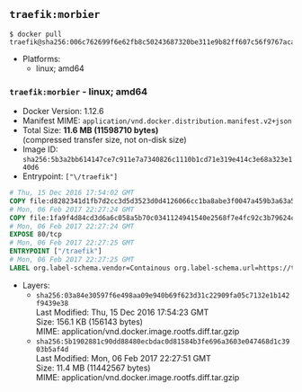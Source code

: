 ## `traefik:morbier`

```console
$ docker pull traefik@sha256:006c762699f6e62fb8c50243687320be311e9b82ff607c56f9767acab1a344e3
```

-	Platforms:
	-	linux; amd64

### `traefik:morbier` - linux; amd64

-	Docker Version: 1.12.6
-	Manifest MIME: `application/vnd.docker.distribution.manifest.v2+json`
-	Total Size: **11.6 MB (11598710 bytes)**  
	(compressed transfer size, not on-disk size)
-	Image ID: `sha256:5b3a2bb614147ce7c911e7a7340826c1110b1cd71e319e414c3e68a323e140d6`
-	Entrypoint: `["\/traefik"]`

```dockerfile
# Thu, 15 Dec 2016 17:54:02 GMT
COPY file:d8282341d1fb7d2cc3d5d3523d0d4126066cc1ba8abe3f0047a459b3a63a5653 in /etc/ssl/certs/ 
# Mon, 06 Feb 2017 22:27:24 GMT
COPY file:1fa9f4d84cd3d6a6c058a5b70c0341124941540e2568f7e4fc92c3b79624c67f in / 
# Mon, 06 Feb 2017 22:27:24 GMT
EXPOSE 80/tcp
# Mon, 06 Feb 2017 22:27:25 GMT
ENTRYPOINT ["/traefik"]
# Mon, 06 Feb 2017 22:27:25 GMT
LABEL org.label-schema.vendor=Containous org.label-schema.url=https://traefik.io org.label-schema.name=Traefik org.label-schema.description=A modern reverse-proxy org.label-schema.version=v1.2.0-rc1 org.label-schema.docker.schema-version=1.0
```

-	Layers:
	-	`sha256:03a84e30597f6e498aa09e940b69f623d31c22909fa05c7132e1b142f9439e38`  
		Last Modified: Thu, 15 Dec 2016 17:54:23 GMT  
		Size: 156.1 KB (156143 bytes)  
		MIME: application/vnd.docker.image.rootfs.diff.tar.gzip
	-	`sha256:5b1902881c90dd88480ecbdac0d81584b3fe696a3603e047468d1c3903b5af4d`  
		Last Modified: Mon, 06 Feb 2017 22:27:51 GMT  
		Size: 11.4 MB (11442567 bytes)  
		MIME: application/vnd.docker.image.rootfs.diff.tar.gzip
